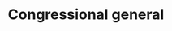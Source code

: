 ---
title: Congressional general
string_date: "Dec. 6, 2014"
clip_url: http://elections.thelensnola.org/2014/general/
image_url: /images/thumbnails/2014-12-06-election.png
image_alt: Dec. 6, 2014, election results app
deferred_image: true
description: Live election results for Louisiana's general congressional election.
repo: https://github.com/TheLens/elections
tools: JavaScript, Leaflet, Python, QGIS, S3, TopoJSON
---